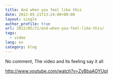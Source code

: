```yaml
---
title: And when you feel like this
date: 2012-05-21T13:24:00+00:00
layout: single
author_profile: true
url: 2012/05/21/and-when-you-feel-like-this/
tags:
  - video
lang: en
category: blog
---
```

No comment, The video and its feeling say it all

http://www.youtube.com/watch?v=ZyBbaAOYUpI